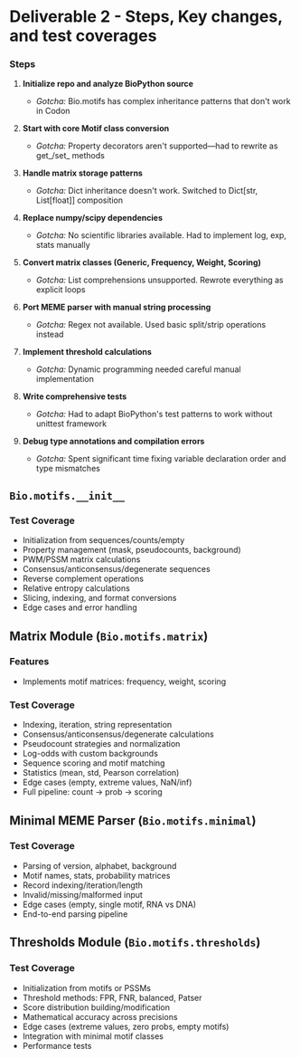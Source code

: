 # Deliverable 2 - Steps, Key changes, and test coverages

### Steps

1. **Initialize repo and analyze BioPython source**
   * *Gotcha:* Bio.motifs has complex inheritance patterns that don't work in Codon

2. **Start with core Motif class conversion**
   * *Gotcha:* Property decorators aren't supported—had to rewrite as get_/set_ methods

3. **Handle matrix storage patterns**
   * *Gotcha:* Dict inheritance doesn't work. Switched to Dict[str, List[float]] composition

4. **Replace numpy/scipy dependencies**
   * *Gotcha:* No scientific libraries available. Had to implement log, exp, stats manually

5. **Convert matrix classes (Generic, Frequency, Weight, Scoring)**
   * *Gotcha:* List comprehensions unsupported. Rewrote everything as explicit loops

6. **Port MEME parser with manual string processing**
   * *Gotcha:* Regex not available. Used basic split/strip operations instead

7. **Implement threshold calculations**
   * *Gotcha:* Dynamic programming needed careful manual implementation

8. **Write comprehensive tests**
   * *Gotcha:* Had to adapt BioPython's test patterns to work without unittest framework

9. **Debug type annotations and compilation errors**
   * *Gotcha:* Spent significant time fixing variable declaration order and type mismatches

## `Bio.motifs.__init__`

### Test Coverage
- Initialization from sequences/counts/empty
- Property management (mask, pseudocounts, background)
- PWM/PSSM matrix calculations
- Consensus/anticonsensus/degenerate sequences
- Reverse complement operations
- Relative entropy calculations
- Slicing, indexing, and format conversions
- Edge cases and error handling

## Matrix Module (`Bio.motifs.matrix`)

### Features
- Implements motif matrices: frequency, weight, scoring

### Test Coverage
- Indexing, iteration, string representation
- Consensus/anticonsensus/degenerate calculations
- Pseudocount strategies and normalization
- Log-odds with custom backgrounds
- Sequence scoring and motif matching
- Statistics (mean, std, Pearson correlation)
- Edge cases (empty, extreme values, NaN/inf)
- Full pipeline: count → prob → scoring

## Minimal MEME Parser (`Bio.motifs.minimal`)

### Test Coverage
- Parsing of version, alphabet, background
- Motif names, stats, probability matrices
- Record indexing/iteration/length
- Invalid/missing/malformed input
- Edge cases (empty, single motif, RNA vs DNA)
- End-to-end parsing pipeline


## Thresholds Module (`Bio.motifs.thresholds`)

### Test Coverage
- Initialization from motifs or PSSMs
- Threshold methods: FPR, FNR, balanced, Patser
- Score distribution building/modification
- Mathematical accuracy across precisions
- Edge cases (extreme values, zero probs, empty motifs)
- Integration with minimal motif classes
- Performance tests
